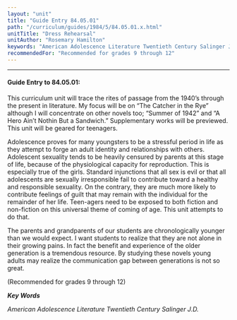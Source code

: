 ```yaml
---
layout: "unit"
title: "Guide Entry 84.05.01"
path: "/curriculum/guides/1984/5/84.05.01.x.html"
unitTitle: "Dress Rehearsal"
unitAuthor: "Rosemary Hamilton"
keywords: "American Adolescence Literature Twentieth Century Salinger J.D."
recommendedFor: "Recommended for grades 9 through 12"
---
```

<body>
<hr/>
<h4>
Guide Entry to 84.05.01:
</h4>
This curriculum unit will trace the rites of passage from the 1940’s through the present in literature.  My focus will be on “The Catcher in the Rye” although I will concentrate on other novels too; “Summer of 1942” and “A Hero Ain’t Nothin But a Sandwich.”  Supplementary works will be previewed.  This unit will be geared for teenagers.
<p>
Adolescence proves for many youngsters to be a stressful period in life as they attempt to forge an adult identity and relationships with others.  Adolescent sexuality tends to be heavily censured by parents at this stage of life, because of the physiological capacity for reproduction.  This is especially true of the girls.  Standard injunctions that all sex is evil or that all adolescents are sexually irresponsible fail to contribute toward a healthy and responsible sexuality.  On the contrary, they are much more likely to contribute feelings of guilt that may remain with the individual for the remainder of her life.  Teen-agers need to be exposed to both fiction and non-fiction on this universal theme of coming of age.  This unit attempts to do that.
</p>
<p>
The parents and grandparents of our students are chronologically younger than we would expect.  I want students to realize that they are not alone in their growing pains.  In fact the benefit and experience of the older generation is a tremendous resource.  By studying these novels young adults may realize the communication gap between generations is not so great.
</p>
<p>
(Recommended for grades 9 through 12)
</p>
<p>
<b>
<i>
Key Words
</i>
</b>
<br/>
</p>
<p>
<i>
American Adolescence Literature Twentieth Century Salinger J.D.
</i>
</p>
</body>
